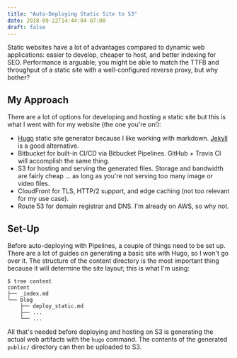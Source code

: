 ```yaml
---
title: "Auto-Deploying Static Site to S3"
date: 2018-09-22T14:44:04-07:00
draft: false
---
```


Static websites have a lot of advantages compared to dynamic web applications: easier to develop, cheaper to host, and better indexing for SEO. Performance is arguable; you might be able to match the TTFB and throughput of a static site with a well-configured reverse proxy, but why bother?

<!--more-->

## My Approach

There are a lot of options for developing and hosting a static site but this is what I went with for my website (the one you're on!):

- [Hugo](https://gohugo.io/getting-started/quick-start/) static site generator because I like working with markdown. [Jekyll](https://jekyllrb.com/docs/) is a good alternative.
- Bitbucket for built-in CI/CD via Bitbucket Pipelines. GitHub + Travis CI will accomplish the same thing.
- S3 for hosting and serving the generated files. Storage and bandwidth are fairly cheap ... as long as you're not serving too many image or video files.
- CloudFront for TLS, HTTP/2 support, and edge caching (not too relevant for my use case).
- Route 53 for domain registrar and DNS. I'm already on AWS, so why not.

## Set-Up

Before auto-deploying with Pipelines, a couple of things need to be set up. There are a lot of guides on generating a basic site with Hugo, so I won't go over it. The structure of the content directory is the most important thing because it will determine the site layout; this is what I'm using:

```
$ tree content
content
├── _index.md
└── blog
    ├── deploy_static.md
    ├── ...
    └── ...
```

All that's needed before deploying and hosting on S3 is generating the actual web artifacts with the `hugo` command. The contents of the generated `public/` directory can then be uploaded to S3.

